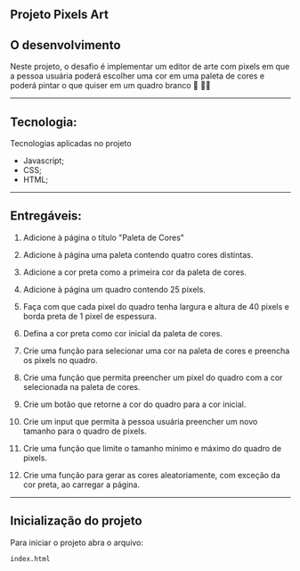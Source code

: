 ## **Projeto Pixels Art** ##

## O desenvolvimento

Neste projeto, o desafio é implementar um editor de arte com pixels em que a pessoa usuária poderá escolher uma cor em uma paleta de cores e poderá pintar o que quiser em um quadro branco 🎨 🧑‍🎨

---

## Tecnologia:

Tecnologias aplicadas no projeto

- Javascript;
- CSS;
- HTML;
---

## Entregáveis:

1. Adicione à página o título "Paleta de Cores"

2. Adicione à página uma paleta contendo quatro cores distintas.

3. Adicione a cor preta como a primeira cor da paleta de cores.

4. Adicione à página um quadro contendo 25 pixels.

5. Faça com que cada pixel do quadro tenha largura e altura de 40 pixels e borda preta de 1 pixel de espessura.

6. Defina a cor preta como cor inicial da paleta de cores.

7. Crie uma função para selecionar uma cor na paleta de cores e preencha os pixels no quadro.

8. Crie uma função que permita preencher um pixel do quadro com a cor selecionada na paleta de cores.

9. Crie um botão que retorne a cor do quadro para a cor inicial.

10. Crie um input que permita à pessoa usuária preencher um novo tamanho para o quadro de pixels.

11. Crie uma função que limite o tamanho mínimo e máximo do quadro de pixels.

12. Crie uma função para gerar as cores aleatoriamente, com exceção da cor preta, ao carregar a página.

---
## Inicialização do projeto

Para iniciar o projeto abra o arquivo:
```
index.html
```
